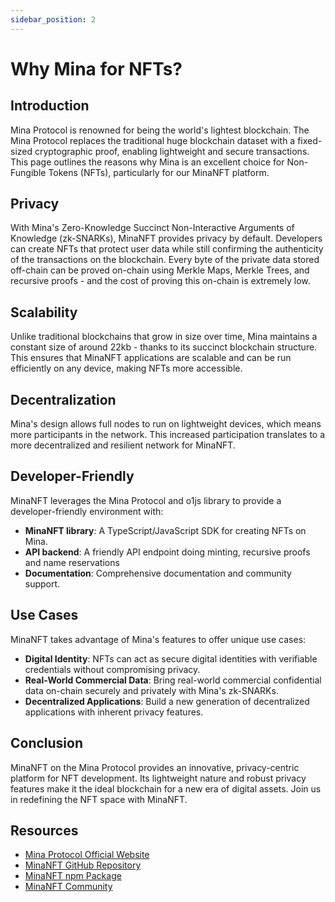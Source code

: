 ```yaml
---
sidebar_position: 2
---
```


# Why Mina for NFTs?

## Introduction

Mina Protocol is renowned for being the world's lightest blockchain. The Mina Protocol replaces the traditional huge blockchain dataset with a fixed-sized cryptographic proof, enabling lightweight and secure transactions. This page outlines the reasons why Mina is an excellent choice for Non-Fungible Tokens (NFTs), particularly for our MinaNFT platform.

## Privacy

With Mina's Zero-Knowledge Succinct Non-Interactive Arguments of Knowledge (zk-SNARKs), MinaNFT provides privacy by default. Developers can create NFTs that protect user data while still confirming the authenticity of the transactions on the blockchain.
Every byte of the private data stored off-chain can be proved on-chain using Merkle Maps, Merkle Trees, and recursive proofs - and the cost of proving this on-chain is extremely low.

## Scalability

Unlike traditional blockchains that grow in size over time, Mina maintains a constant size of around 22kb - thanks to its succinct blockchain structure. This ensures that MinaNFT applications are scalable and can be run efficiently on any device, making NFTs more accessible.

## Decentralization

Mina's design allows full nodes to run on lightweight devices, which means more participants in the network. This increased participation translates to a more decentralized and resilient network for MinaNFT.

## Developer-Friendly

MinaNFT leverages the Mina Protocol and o1js library to provide a developer-friendly environment with:

- **MinaNFT library**: A TypeScript/JavaScript SDK for creating NFTs on Mina.
- **API backend**: A friendly API endpoint doing minting, recursive proofs and name reservations
- **Documentation**: Comprehensive documentation and community support.

## Use Cases

MinaNFT takes advantage of Mina's features to offer unique use cases:

- **Digital Identity**: NFTs can act as secure digital identities with verifiable credentials without compromising privacy.
- **Real-World Commercial Data**: Bring real-world commercial confidential data on-chain securely and privately with Mina's zk-SNARKs.
- **Decentralized Applications**: Build a new generation of decentralized applications with inherent privacy features.

## Conclusion

MinaNFT on the Mina Protocol provides an innovative, privacy-centric platform for NFT development. Its lightweight nature and robust privacy features make it the ideal blockchain for a new era of digital assets. Join us in redefining the NFT space with MinaNFT.

## Resources

- [Mina Protocol Official Website](https://minaprotocol.com)
- [MinaNFT GitHub Repository](https://github.com/dfstio/minanft-lib)
- [MinaNFT npm Package](https://www.npmjs.com/package/minanft)
- [MinaNFT Community](https://docs.minanft.io/)
